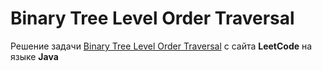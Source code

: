 # Binary Tree Level Order Traversal
Решение задачи [Binary Tree Level Order Traversal](https://leetcode.com/problems/binary-tree-level-order-traversal/) с сайта **LeetCode** на языке **Java**